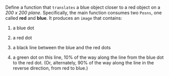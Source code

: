  Define a function that `translates` a blue object closer to a red object on a *200 x 200 plane*. Specifically, the main function consumes two `Posns`, one called **red** and **blue**. It produces an `image` that contains:
 
1. a blue dot

2. a red dot

3. a black line between the blue and the red dots

4. a green dot on this line, 10% of the way along the line from the blue dot to the red dot. (Or, alternately, 90% of the way along the line in the reverse direction, from red to blue.)
